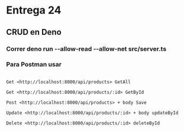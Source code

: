 # Entrega 24

## CRUD en Deno

### Correr deno run --allow-read --allow-net src/server.ts

### Para Postman usar

```console

Get <http://localhost:8000/api/products> GetAll

Get <http://localhost:8000/api/products/:id> GetById

Post <http://localhost:8000/api/products> + body Save

Update <http://localhost:8000/api/products/:id> + body updateById

Delete <http://localhost:8000/api/products/:id> deleteById

```
